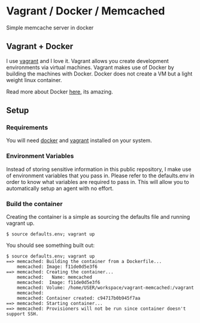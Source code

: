 # Vagrant / Docker / Memcached
Simple memcache server in docker

## Vagrant + Docker
I use [vagrant](http://www.vagrantup.com/) and I love it.  Vagrant allows you create development environments via virtual machines.  Vagrant makes use of Docker by building the machines with Docker.  Docker does not create a VM but a light weight linux container.

Read more about Docker [here](https://www.docker.com/), its amazing.

## Setup
### Requirements
You will need [docker](https://www.docker.com/) and [vagrant](http://www.vagrantup.com/) installed on your system.

### Environment Variables
Instead of storing sensitive information in this public repository, I make use of environment variables that you pass in.  Please refer to the defaults.env in order to know what variables are required to pass in.  This will allow you to automatically setup an agent with no effort.

### Build the container
Creating the container is a simple as sourcing the defaults file and running vagrant up.

```
$ source defaults.env; vagrant up
```

You should see something built out:

```
$ source defaults.env; vagrant up
==> memcached: Building the container from a Dockerfile...
    memcached: Image: f11de0d5e3f6
==> memcached: Creating the container...
    memcached:   Name: memcached
    memcached:  Image: f11de0d5e3f6
    memcached: Volume: /home/USER/workspace/vagrant-memcached:/vagrant
    memcached:
    memcached: Container created: c94717b0b945f7aa
==> memcached: Starting container...
==> memcached: Provisioners will not be run since container doesn't support SSH.
```

